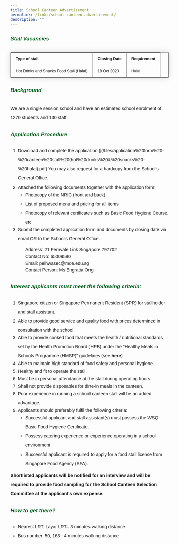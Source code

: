```yaml
---
title: School Canteen Advertisement
permalink: /links/school-canteen-advertisement/
description: ""
---
```

<h6 style="color:#0B6623;font-family:sans-serif;font-weight:bold;margin-top:30px;"><strong style="font-family:sans-serif;font-size:17px;color:#0B6623;">Stall Vacancies</strong></h6>

<table border="1" style="border-collapse: collapse;margin: 25px 0;font-size: 0.9em;font-family: sans-serif;min-width: 400px; box-shadow: 0 0 20px rgba(0, 0, 0, 0.15);">

<tbody>
<tr style="border-bottom: 1px solid #dddddd;">
	<td style="padding: 12px 15px;font-family:sans-serif;"><strong style="font-family:sans-serif;">Type of stall<strong></strong></strong></td>
	<td style="padding: 12px 15px;font-family:sans-serif;"><strong style="font-family:sans-serif;">Closing Date</strong></td>
	<td style="padding: 12px 15px;font-family:sans-serif;"><strong style="font-family:sans-serif;">Requirement</strong></td>
</tr>
															
<tr style="border-bottom: 1px solid #dddddd;">
	<td style="padding: 12px 15px;font-family:sans-serif;">Hot Drinks and Snacks Food Stall (Halal)</td>
	<td style="padding: 12px 15px;font-family:sans-serif;">18 Oct 2023</td>
	<td style="padding: 12px 15px;font-family:sans-serif;">Halal</td>
</tr>
	
</tbody>
</table>


<h6 style="color:#0B6623;font-family:sans-serif;font-weight:bold;margin-top:30px;"><strong style="font-family:sans-serif;font-size:17px;color:#0B6623;">Background</strong></h6>

<p style="font-size:14.5px; line-height:2.0;margin-top:0px;font-family:sans-serif;">We are a single session school and have an estimated school enrolment of 1270 students and 130 staff.</p>

<h6 style="color:#0B6623;font-family:sans-serif;font-weight:bold;margin-top:30px;"><strong style="font-family:sans-serif;font-size:17px;color:#0B6623;">Application Procedure</strong></h6>

<ol style="margin-top:-5px">
	<li style="font-size:14.5px; line-height:2; font-family:sans-serif;"> Download and complete the application.[](/files/application%20form%20-%20canteen%20stall%20(hot%20drinks%20&amp;%20snacks%20-%20halal).pdf) You may also request for a hardcopy from the School’s General Office.</li>
<li style="font-size:14.5px; line-height:2; margin-bottom:-5px; font-family:sans-serif;">  Attached the following documents together with the application form:</li>
	<ul style="margin-top:-5px">
		<li style="font-size:14.5px; line-height:2; font-family:sans-serif;">Photocopy of the NRIC (front and back)</li>
		<li style="font-size:14.5px; line-height:2; font-family:sans-serif;">List of proposed menu and pricing for all items
</li>
		<li style="font-size:14.5px; line-height:2; font-family:sans-serif;margin-bottom:-5px;">Photocopy of relevant certificates such as Basic Food Hygiene Course, etc
</li>
	</ul>
	<li style="font-size:14.5px; line-height:2; margin-bottom:-5px; font-family:sans-serif;"> Submit the completed application form and documents by closing date via email OR to the School's General Office.</li>
		<ul style="list-style-type: none;margin-top:15px;">
		<li style="font-size:14.5px; line-height:1.5; font-family:sans-serif;">Address: 21 Fernvale Link Singapore 797702</li>
		<li style="font-size:14.5px; line-height:1.5; font-family:sans-serif;">Contact No: 65009580</li>
		<li style="font-size:14.5px; line-height:1.5; font-family:sans-serif;">Email: peihwasec@moe.edu.sg</li>
			<li style="font-size:14.5px; line-height:1.5; font-family:sans-serif;">Contact Person: Ms Engratia Ong </li>
	</ul>
</ol>
	
<h6 style="color:#0B6623;font-family:sans-serif;font-weight:bold;margin-top:30px;"><strong style="font-family:sans-serif;font-size:17px;color:#0B6623;">Interest applicants must meet the following criteria:</strong></h6>

<ol style="margin-top:-5px">
	<li style="font-size:14.5px; line-height:2; font-family:sans-serif;"> Singapore citizen or Singapore Permanent Resident (SPR) for stallholder and stall assistant.</li>
<li style="font-size:14.5px; line-height:2; margin-bottom:-5px; font-family:sans-serif;">Able to provide good service and quality food with prices determined in consultation with the school.
</li>
	<li style="font-size:14.5px; line-height:2; margin-bottom:-5px; font-family:sans-serif;">Able to provide cooked food that meets the health / nutritional standards set by the Health Promotion Board (HPB) under the "Healthy Meals in Schools Programme (HMSP)" guidelines (see <a href="https://www.hpb.gov.sg/schools/school-programmes/healthy-meals-in-schools-programme" style="font-size:14.5px; line-height:1.5;font-family:sans-serif;font-weight:bold;text-decoration: none;">here</a>).</li>
	<li style="font-size:14.5px; line-height:2; margin-bottom:-5px; font-family:sans-serif;">Able to maintain high standard of food safety and personal hygiene.</li>
	<li style="font-size:14.5px; line-height:2; margin-bottom:-5px; font-family:sans-serif;">Healthy and fit to operate the stall.</li>
	<li style="font-size:14.5px; line-height:2; margin-bottom:-5px; font-family:sans-serif;">Must be in personal attendance at the stall during operating hours.</li>
		<li style="font-size:14.5px; line-height:2; margin-bottom:-5px; font-family:sans-serif;">Shall not provide disposables for dine-in meals in the canteen.</li>
		<li style="font-size:14.5px; line-height:2; margin-bottom:-5px; font-family:sans-serif;">Prior experience in running a school canteen stall will be an added advantage. </li>
		<li style="font-size:14.5px; line-height:2; margin-bottom:-5px; font-family:sans-serif;">Applicants should preferably fulfil the following criteria:</li>	
	<ul style="margin-top:-5px">
		<li style="font-size:14.5px; line-height:2; font-family:sans-serif;"> Successful applicant and stall assistant(s) must possess the WSQ Basic Food Hygiene Certificate.</li>
		<li style="font-size:14.5px; line-height:2; font-family:sans-serif;">Possess catering experience or experience operating in a school environment.</li>
		<li style="font-size:14.5px; line-height:2; font-family:sans-serif;margin-bottom:-5px;">Successful applicant is required to apply for a food stall license from Singapore Food Agency (SFA).</li>
	</ul>
</ol>

<p style="line-height:2;margin-top:5px;margin-bottom:0;font-family:sans-serif;font-size:14.5px;"><strong style="font-family:sans-serif;">Shortlisted applicants will be notified for an interview and will be required to provide food sampling for the School Canteen Selection Committee at the applicant's own expense. </strong></p>

<h6 style="color:#0B6623;font-family:sans-serif;font-weight:bold;margin-top:30px;"><strong style="font-family:sans-serif;font-size:17px;color:#0B6623;">How to get there?</strong></h6>

<ul style="margin-top:-5px">
		<li style="font-size:14.5px; line-height:2; font-family:sans-serif;">Nearest LRT: Layar LRT– 3 minutes walking distance</li>
		<li style="font-size:14.5px; line-height:2; font-family:sans-serif;margin-bottom:-5px;">Bus number: 50, 163 - 4 minutes walking distance</li>
	</ul>